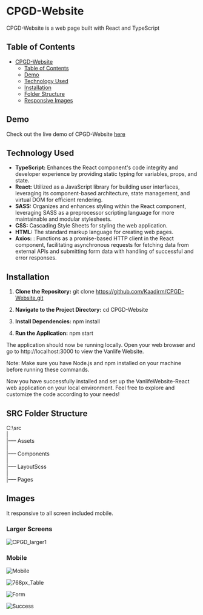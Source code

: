 # CPGD-Website

CPGD-Website is a web page built with React and TypeScript



## Table of Contents

- [CPGD-Website](#cpgd-website)
  - [Table of Contents](#table-of-contents)
  - [Demo](#demo)
  - [Technology Used](#technology-used)
  - [Installation](#installation)
  - [Folder Structure](#src-folder-structure)
  - [Responsive Images](#images)


## Demo

Check out the live demo of CPGD-Website [here](https://kaadirm.github.io/CPGD-Website/)

## Technology Used

- **TypeScript:** Enhances the React component's code integrity and developer experience by providing static typing for variables, props, and state.
- **React:** Utilized as a JavaScript library for building user interfaces, leveraging its component-based architecture, state management, and virtual DOM for efficient rendering.
- **SASS:** Organizes and enhances styling within the React component, leveraging SASS as a preprocessor scripting language for more maintainable and modular stylesheets.
- **CSS:** Cascading Style Sheets for styling the web application.
- **HTML:** The standard markup language for creating web pages.
- **Axios:** : Functions as a promise-based HTTP client in the React component, facilitating asynchronous requests for fetching data from external APIs and submitting form data with handling of successful and error responses.

## Installation

1. **Clone the Repository:**
   git clone https://github.com/Kaadirm/CPGD-Website.git

2. **Navigate to the Project Directory:**
  cd CPGD-Website

3. **Install Dependencies:**
  npm install 

4. **Run the Application:**
  npm start

The application should now be running locally. Open your web browser and go to http://localhost:3000 to view the Vanlife Website.

Note: Make sure you have Node.js and npm installed on your machine before running these commands.

Now you have successfully installed and set up the VanlifeWebsite-React web application on your local environment. Feel free to explore and customize the code according to your needs!


## SRC Folder Structure

C:\src <br/>
| <br />
|––– Assets <br />
|<br />
|––– Components <br />
| <br />
|––– LayoutScss <br />
|<br />
|––– Pages 

## Images

It responsive to all screen included mobile.

### Larger Screens

![CPGD_larger1](https://github.com/Kaadirm/CPGD-Website/assets/141996672/ec2101c4-006a-4684-bc84-a1cfb17b9ce7)

### Mobile

![Mobile](https://github.com/Kaadirm/CPGD-Website/assets/141996672/18af7546-7a8f-425c-aad9-f4f0d65a80fc)

![768px_Table](https://github.com/Kaadirm/CPGD-Website/assets/141996672/2a6b2e88-74b3-417b-bb0d-f8924b87e6eb)

![Form](https://github.com/Kaadirm/CPGD-Website/assets/141996672/eef39401-d377-4624-915f-5c2432c67673)

![Success](https://github.com/Kaadirm/CPGD-Website/assets/141996672/d6de8e3f-b3c1-4066-8c2d-4ca50264a8cd)







